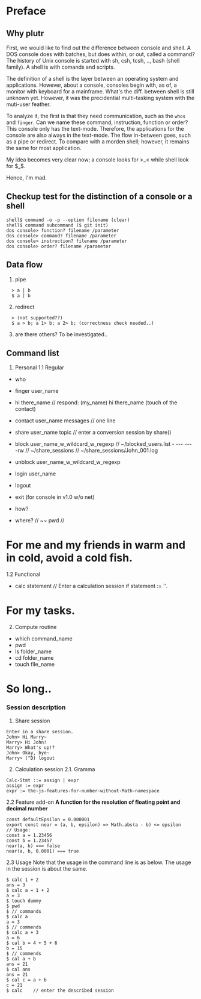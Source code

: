 # Preface

## Why plutr

First, we would like to find out the difference between console and shell.
A DOS console does with batches, but does within, or out, called a command?
The history of Unix console is started with sh, csh, tcsh, .., bash (shell family).
A shell is with comands and scripts.

The definition of a shell is the layer between an operating system and applications.
However, about a console, consoles begin with, as of, a monitor with keyboard for
a mainframe. What's the diff. between shell is still unknown yet. However, it was
the precidential multi-tasking system with the muti-user feather.

To analyze it, the first is that they need communication, such as the `whos` and
`finger`. Can we name these command, instruction, function or order? This console
only has the text-mode. Therefore, the applications for the console are also
always in the text-mode. The flow in-between goes, such as a pipe or redirect.
To compare with a morden shell; however, it remains the same for most application.

My idea becomes very clear now; a console looks for >_< while shell look for $_$.

Hence, I'm mad.

## Checkup test for the distinction of a console or a shell
```
shell$ command -o -p --option filename (clear)
shell$ command subcommand ($ git init)
dos console> function? filename /parameter
dos console> command? filename /parameter
dos console> instruction? filename /parameter
dos console> order? filename /parameter
```

## Data flow

1. pipe
```
  > a | b
  $ a | b
```
2. redirect
```
  > (not supported??)
  $ a > b; a 1> b; a 2> b; (correctness check needed..)
```
3. are there others?
To be investigated..


## Command list

1. Personal
1.1 Regular
- who
- finger user_name
- hi there_name   // respond: (my_name) hi there_name (touch of the contact)
- contact user_name messages  // one line
- share user_name topic   // enter a conversion session by share()
- block user_name_w_wildcard_w_regexp   // ~/blocked_users.list - --- --- -rw
                                        // ~/share_sessions
                                        // ~/share_sessions/John_001.log
- unblock user_name_w_wildcard_w_regexp
- login user_name
- logout
- exit (for console in v1.0 w/o net)

- how?
- where?   // ~~ pwd //

# For me and my friends in warm and in cold, avoid a cold fish.

1.2 Functional
- calc statement   // Enter a calculation session if statement := ''.

# For my tasks.

2. Compute routine
- which command_name
- pwd
- ls folder_name
- cd folder_name
- touch file_name

# So long..


### Session description

1. Share session
```session
Enter in a share session.
John> Hi Marry~
Marry> Hi John!
Marry> What's up!?
John> Okay, bye~
Marry> (^D) logout
```

2. Calculation session
2.1. Gramma
```session
Calc-Stmt ::= assign | expr
assign := expr
expr := the-js-features-for-number-without-Math-namespace
```
2.2 Feature add-on
**A function for the resolution of floating point and decimal number**
```es
const defaultEpsilon = 0.000001
export const near = (a, b, epsilon) => Math.abs(a - b) <= epsilon
// Usage:
const a = 1.23456
const b = 1.23457
near(a, b) === false
near(a, b, 0.0001) === true
```

2.3 Usage
Note that the usage in the command line is as below. The usage in the
session is about the same.
```shell
$ calc 1 + 2
ans = 3
$ calc a = 1 + 2
a = 3
$ touch dummy
$ pwd
$ // commands
$ calc a
a = 3
$ // commends
$ calc a + 3
a = 6
$ cal b = 4 + 5 + 6
b = 15
$ // commends
$ cal a + b
ans = 21
$ cal ans
ans = 21
$ cal c = a + b
c = 21
$ calc    // enter the described session
```
